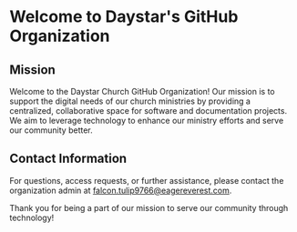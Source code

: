 # Welcome to Daystar's GitHub Organization

## Mission

Welcome to the Daystar Church GitHub Organization! Our mission is to support the digital needs of our church ministries by providing a centralized, collaborative space for software and documentation projects. We aim to leverage technology to enhance our ministry efforts and serve our community better.

## Contact Information

For questions, access requests, or further assistance, please contact the organization admin at <falcon.tulip9766@eagereverest.com>.

Thank you for being a part of our mission to serve our community through technology!
